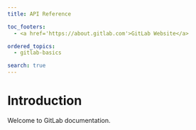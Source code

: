 ```yaml
---
title: API Reference

toc_footers:
  - <a href='https://about.gitlab.com'>GitLab Website</a>

ordered_topics:
  - gitlab-basics

search: true
---
```


# Introduction

Welcome to GitLab documentation.
